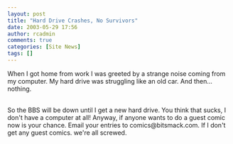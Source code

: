 ```yaml
---
layout: post
title: "Hard Drive Crashes, No Survivors"
date: 2003-05-29 17:56
author: rcadmin
comments: true
categories: [Site News]
tags: []
---
```

When I got home from work I was greeted by a strange noise coming from my computer. My hard drive was struggling like an old car. And then... nothing.
<br />

<br />
So the BBS will be down until I get a new hard drive. You think that sucks, I don't have a computer at all! Anyway, if anyone wants to do a guest comic now is your chance. Email your entries to comics@bitsmack.com. If I don't get any guest comics. we're all screwed.
